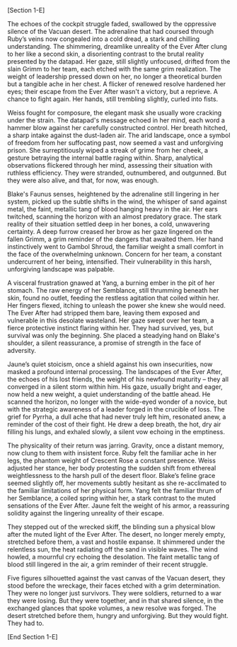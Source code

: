 [Section 1-E]

The echoes of the cockpit struggle faded, swallowed by the oppressive silence of the Vacuan desert. The adrenaline that had coursed through Ruby’s veins now congealed into a cold dread, a stark and chilling understanding. The shimmering, dreamlike unreality of the Ever After clung to her like a second skin, a disorienting contrast to the brutal reality presented by the datapad. Her gaze, still slightly unfocused, drifted from the slain Grimm to her team, each etched with the same grim realization.  The weight of leadership pressed down on her, no longer a theoretical burden but a tangible ache in her chest. A flicker of renewed resolve hardened her eyes; their escape from the Ever After wasn't a victory, but a reprieve. A chance to fight again. Her hands, still trembling slightly, curled into fists.

Weiss fought for composure, the elegant mask she usually wore cracking under the strain. The datapad's message echoed in her mind, each word a hammer blow against her carefully constructed control.  Her breath hitched, a sharp intake against the dust-laden air. The arid landscape, once a symbol of freedom from her suffocating past, now seemed a vast and unforgiving prison. She surreptitiously wiped a streak of grime from her cheek, a gesture betraying the internal battle raging within. Sharp, analytical observations flickered through her mind, assessing their situation with ruthless efficiency. They were stranded, outnumbered, and outgunned. But they were also alive, and that, for now, was enough.

Blake's Faunus senses, heightened by the adrenaline still lingering in her system, picked up the subtle shifts in the wind, the whisper of sand against metal, the faint, metallic tang of blood hanging heavy in the air. Her ears twitched, scanning the horizon with an almost predatory grace. The stark reality of their situation settled deep in her bones, a cold, unwavering certainty.  A deep furrow creased her brow as her gaze lingered on the fallen Grimm, a grim reminder of the dangers that awaited them. Her hand instinctively went to Gambol Shroud, the familiar weight a small comfort in the face of the overwhelming unknown. Concern for her team, a constant undercurrent of her being, intensified. Their vulnerability in this harsh, unforgiving landscape was palpable.

A visceral frustration gnawed at Yang, a burning ember in the pit of her stomach.  The raw energy of her Semblance, still thrumming beneath her skin, found no outlet, feeding the restless agitation that coiled within her. Her fingers flexed, itching to unleash the power she knew she would need.  The Ever After had stripped them bare, leaving them exposed and vulnerable in this desolate wasteland. Her gaze swept over her team, a fierce protective instinct flaring within her. They had survived, yes, but survival was only the beginning.  She placed a steadying hand on Blake's shoulder, a silent reassurance, a promise of strength in the face of adversity.

Jaune’s quiet stoicism, once a shield against his own insecurities, now masked a profound internal processing.  The landscapes of the Ever After, the echoes of his lost friends, the weight of his newfound maturity – they all converged in a silent storm within him. His gaze, usually bright and eager, now held a new weight, a quiet understanding of the battle ahead.  He scanned the horizon, no longer with the wide-eyed wonder of a novice, but with the strategic awareness of a leader forged in the crucible of loss. The grief for Pyrrha, a dull ache that had never truly left him, resonated anew, a reminder of the cost of their fight. He drew a deep breath, the hot, dry air filling his lungs, and exhaled slowly, a silent vow echoing in the emptiness.

The physicality of their return was jarring. Gravity, once a distant memory, now clung to them with insistent force.  Ruby felt the familiar ache in her legs, the phantom weight of Crescent Rose a constant presence. Weiss adjusted her stance, her body protesting the sudden shift from ethereal weightlessness to the harsh pull of the desert floor. Blake’s feline grace seemed slightly off, her movements subtly hesitant as she re-acclimated to the familiar limitations of her physical form. Yang felt the familiar thrum of her Semblance, a coiled spring within her, a stark contrast to the muted sensations of the Ever After.  Jaune felt the weight of his armor, a reassuring solidity against the lingering unreality of their escape.

They stepped out of the wrecked skiff, the blinding sun a physical blow after the muted light of the Ever After. The desert, no longer merely empty, stretched before them, a vast and hostile expanse. It shimmered under the relentless sun, the heat radiating off the sand in visible waves. The wind howled, a mournful cry echoing the desolation. The faint metallic tang of blood still lingered in the air, a grim reminder of their recent struggle.

Five figures silhouetted against the vast canvas of the Vacuan desert, they stood before the wreckage, their faces etched with a grim determination. They were no longer just survivors. They were soldiers, returned to a war they were losing. But they were together, and in that shared silence, in the exchanged glances that spoke volumes, a new resolve was forged.  The desert stretched before them, hungry and unforgiving.  But they would fight. They had to.

[End Section 1-E]
